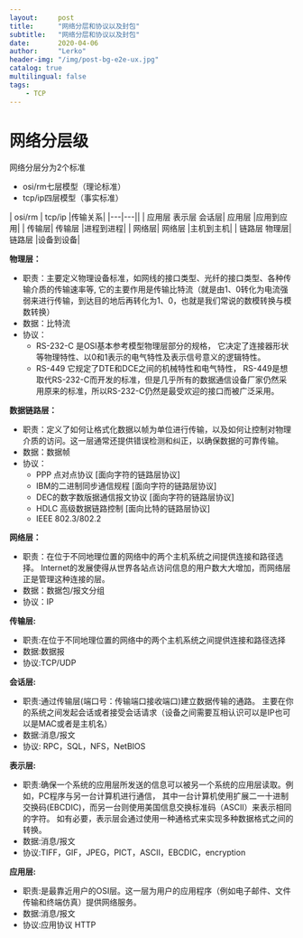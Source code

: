```yaml
---
layout:     post
title:      "网络分层和协议以及封包"
subtitle:   "网络分层和协议以及封包"
date:       2020-04-06
author:     "Lerko"
header-img: "/img/post-bg-e2e-ux.jpg"
catalog: true
multilingual: false
tags:
    - TCP
---
```


# 网络分层级

网络分层分为2个标准

- osi/rm七层模型（理论标准）
- tcp/ip四层模型（事实标准）

| osi/rm  | tcp/ip  |传输关系|
|---|---||
|  应用层  表示层  会话层| 应用层 |应用到应用|
|  传输层|  传输层 |进程到进程|
|  网络层|  网络层 |主机到主机|
|  链路层  物理层|  链路层 |设备到设备|

**物理层：** 

- 职责：主要定义物理设备标准，如网线的接口类型、光纤的接口类型、各种传输介质的传输速率等,
    它的主要作用是传输比特流（就是由1、0转化为电流强弱来进行传输，到达目的地后再转化为1、0，也就是我们常说的数模转换与模数转换）
- 数据：比特流
- 协议： 
    * RS-232-C 是OSI基本参考模型物理层部分的规格，
        它决定了连接器形状等物理特性、以0和1表示的电气特性及表示信号意义的逻辑特性。
    * RS-449 它规定了DTE和DCE之间的机械特性和电气特性，
        RS-449是想取代RS-232-C而开发的标准，但是几乎所有的数据通信设备厂家仍然采用原来的标准，所以RS-232-C仍然是最受欢迎的接口而被广泛采用。

**数据链路层：**

- 职责：定义了如何让格式化数据以帧为单位进行传输，以及如何让控制对物理介质的访问。这一层通常还提供错误检测和纠正，以确保数据的可靠传输。
- 数据：数据帧
- 协议：
    * PPP 点对点协议 [面向字符的链路层协议]
    * IBM的二进制同步通信规程 [面向字符的链路层协议]
    * DEC的数字数版据通信报文协议 [面向字符的链路层协议]
    * HDLC 高级数据链路控制 [面向比特的链路层协议]
    * IEEE 802.3/802.2

**网络层：**

- 职责：在位于不同地理位置的网络中的两个主机系统之间提供连接和路径选择。
        Internet的发展使得从世界各站点访问信息的用户数大大增加，而网络层正是管理这种连接的层。
- 数据：数据包/报文分组
- 协议：IP

**传输层:**

- 职责:在位于不同地理位置的网络中的两个主机系统之间提供连接和路径选择
- 数据:数据报
- 协议:TCP/UDP

**会话层:**

- 职责:通过传输层(端口号：传输端口接收端口)建立数据传输的通路。
    主要在你的系统之间发起会话或者接受会话请求（设备之间需要互相认识可以是IP也可以是MAC或者是主机名）
- 数据:消息/报文
- 协议: RPC，SQL，NFS，NetBIOS

**表示层:**

- 职责:确保一个系统的应用层所发送的信息可以被另一个系统的应用层读取。例如，PC程序与另一台计算机进行通信，
    其中一台计算机使用扩展二一十进制交换码(EBCDIC)，而另一台则使用美国信息交换标准码（ASCII）来表示相同的字符。
    如有必要，表示层会通过使用一种通格式来实现多种数据格式之间的转换。
- 数据:消息/报文
- 协议:TIFF，GIF，JPEG，PICT，ASCII，EBCDIC，encryption

**应用层:**

- 职责:是最靠近用户的OSI层。这一层为用户的应用程序（例如电子邮件、文件传输和终端仿真）提供网络服务。
- 数据:消息/报文
- 协议:应用协议 HTTP
